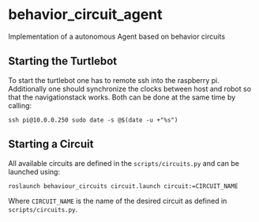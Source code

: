 # behavior_circuit_agent
Implementation of a autonomous Agent based on behavior circuits



## Starting the Turtlebot
To start the turtlebot one has to remote ssh into the raspberry pi.
Additionally one should synchronize the clocks between host and robot so that the navigationstack works.
Both can be done at the same time by calling:

```
ssh pi@10.0.0.250 sudo date -s @$(date -u +"%s")
```

## Starting a Circuit
All available circuits are defined in the `scripts/circuits.py` and can be launched using:
```
roslaunch behaviour_circuits circuit.launch circuit:=CIRCUIT_NAME
```
Where `CIRCUIT_NAME` is the name of the desired circuit as defined in `scripts/circuits.py`.

